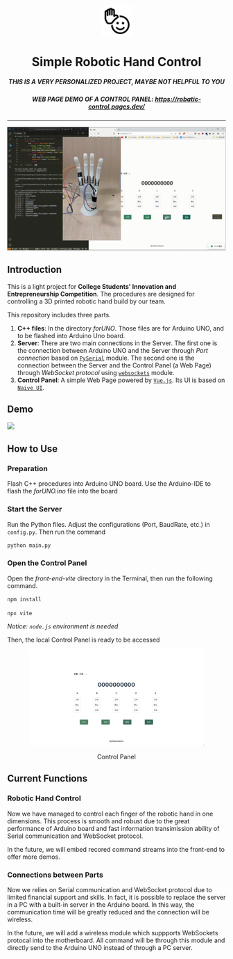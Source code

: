 <div align=center>
<img src="./docs/vite.svg" width=70/>

# Simple Robotic Hand Control

##### *THIS IS A VERY PERSONALIZED PROJECT, MAYBE NOT HELPFUL TO YOU*
##### WEB PAGE DEMO OF A CONTROL PANEL: https://robatic-control.pages.dev/

</div>

---
<div>
<img src="demo1.gif"/>
</div>

## Introduction

This is a light project for **College Students' Innovation and Entrepreneurship Competition**. The procedures are designed for controlling a 3D printed robotic hand build by our team.

This repository includes three parts. 

1. **C++ files**: In the directory *forUNO*. Those files are for Arduino UNO, and to be flashed into Arduino Uno board.
2. **Server**: There are two main connections in the Server. The first one is the connection between Arduino UNO and the Server through *Port connection* based on [`PySerial`](https://pyserial.readthedocs.io/en/latest/index.html) module. The second one is the connection between the Server and the Control Panel (a Web Page) through *WebSocket protocol* using [`websockets`](https://websockets.readthedocs.io/en/stable/) module. 
3. **Control Panel**: A simple Web Page powered by [`Vue.js`](https://vuejs.org/). Its UI is based on [`Naive UI`](https://www.naiveui.com/zh-CN/os-theme).

## Demo
<div>
<img src="demo.gif"/>
</div>

## How to Use

### **Preparation**
Flash C++ procedures into Arduino UNO board. Use the Arduino-IDE to flash the *forUNO.ino* file into the board
### **Start the Server**
Run the Python files. Adjust the configurations (Port, BaudRate, etc.) in `config.py`. Then run the command
```python
python main.py
```
### **Open the Control Panel** 
Open the *front-end-vite* directory in the Terminal, then run the following command.
```
npm install

npx vite
```
*Notice: `node.js` environment is needed*

Then, the local Control Panel is ready to be accessed
<div align=center>
    <img src="./docs/control_panel.png" width="80%"></img>
    <p>Control Panel</p>
    
</div>

## Current Functions
### **Robotic Hand Control**
Now we have managed to control each finger of the robotic hand in one dimensions. This process is smooth and robust due to the great performance of Arduino board and fast information transimission ability of Serial communication and WebSocket protocol. 

In the future, we will embed recored command streams into the front-end to offer more demos.
### **Connections between Parts**
Now we relies on Serial communication and WebSocket protocol due to limited financial support and skills. In fact, it is possible to replace the server in a PC with a built-in server in the Arduino board. In this way, the communication time will be greatly reduced and the connection will be wireless. 

In the future, we will add a wireless module which suppports WebSockets protocal into the motherboard. All command will be through this module and directly send to the Arduino UNO instead of through a PC server. 
